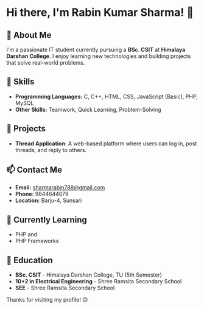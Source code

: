 # Hi there, I'm Rabin Kumar Sharma! 👋

## 🚀 About Me
I'm a passionate IT student currently pursuing a **BSc. CSIT** at **Himalaya Darshan College**. I enjoy learning new technologies and building projects that solve real-world problems.

## 🔧 Skills
- **Programming Languages:** C, C++, HTML, CSS, JavaScript (Basic), PHP, MySQL
- **Other Skills:** Teamwork, Quick Learning, Problem-Solving

## 📂 Projects
- **Thread Application**: A web-based platform where users can log in, post threads, and reply to others.

## 📫 Contact Me
- **Email:** sharmarabin788@gmail.com
- **Phone:** 9844644079
- **Location:** Barju-4, Sunsari

## 🌱 Currently Learning
- PHP and
- PHP Frameworks

## 📜 Education
- **BSc. CSIT** - Himalaya Darshan College, TU (5th Semester)
- **10+2 in Electrical Engineering** - Shree Ramsita Secondary School
- **SEE** - Shree Ramsita Secondary School

Thanks for visiting my profile! 😊

